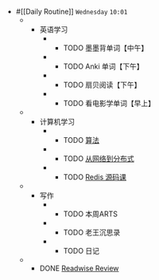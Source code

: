 - #[[Daily Routine]] `Wednesday` `10:01`
	 - - 英语学习
		 - - TODO 墨墨背单词【中午】
		 - - TODO Anki 单词【下午】
		 - - TODO 扇贝阅读【下午】
		 - - TODO 看电影学单词【早上】
	 - - 计算机学习
		 - - TODO [算法](omnifocus:///task/n1slutCBkyO)
		 - - TODO [从网络到分布式](omnifocus:///task/mvEpkUnqe3P)
		 - - TODO [Redis 源码课](https://time.geekbang.org/column/intro/100084301)
	 - - 写作
		 - - TODO 本周ARTS
		 - - TODO 老王沉思录
		 - - TODO 日记
	 - - DONE [Readwise Review](https://readwise.io/review/2021-08-11)